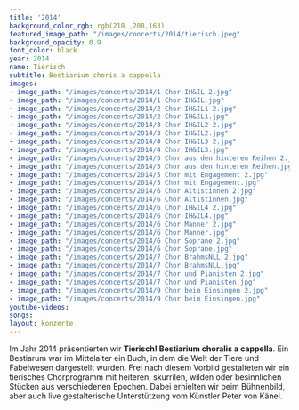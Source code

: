 ```yaml
---
title: '2014'
background_color_rgb: rgb(218 ,208,163)
featured_image_path: "/images/concerts/2014/tierisch.jpeg"
background_opacity: 0.9
font_color: black
year: 2014
name: Tierisch
subtitle: Bestiarium choris a cappella
images:
- image_path: "/images/concerts/2014/1 Chor IH&IL 2.jpg"
- image_path: "/images/concerts/2014/1 Chor IH&IL.jpg"
- image_path: "/images/concerts/2014/2 Chor IH&IL1 2.jpg"
- image_path: "/images/concerts/2014/2 Chor IH&IL1.jpg"
- image_path: "/images/concerts/2014/3 Chor IH&IL2 2.jpg"
- image_path: "/images/concerts/2014/3 Chor IH&IL2.jpg"
- image_path: "/images/concerts/2014/4 Chor IH&IL3 2.jpg"
- image_path: "/images/concerts/2014/4 Chor IH&IL3.jpg"
- image_path: "/images/concerts/2014/5 Chor aus den hinteren Reihen 2.jpg"
- image_path: "/images/concerts/2014/5 Chor aus den hinteren Reihen.jpg"
- image_path: "/images/concerts/2014/5 Chor mit Engagement 2.jpg"
- image_path: "/images/concerts/2014/5 Chor mit Engagement.jpg"
- image_path: "/images/concerts/2014/6 Chor Altistinnen 2.jpg"
- image_path: "/images/concerts/2014/6 Chor Altistinnen.jpg"
- image_path: "/images/concerts/2014/6 Chor IH&IL4 2.jpg"
- image_path: "/images/concerts/2014/6 Chor IH&IL4.jpg"
- image_path: "/images/concerts/2014/6 Chor Manner 2.jpg"
- image_path: "/images/concerts/2014/6 Chor Manner.jpg"
- image_path: "/images/concerts/2014/6 Chor Soprane 2.jpg"
- image_path: "/images/concerts/2014/6 Chor Soprane.jpg"
- image_path: "/images/concerts/2014/7 Chor BrahmsNLL 2.jpg"
- image_path: "/images/concerts/2014/7 Chor BrahmsNLL.jpg"
- image_path: "/images/concerts/2014/7 Chor und Pianisten 2.jpg"
- image_path: "/images/concerts/2014/7 Chor und Pianisten.jpg"
- image_path: "/images/concerts/2014/9 Chor beim Einsingen 2.jpg"
- image_path: "/images/concerts/2014/9 Chor beim Einsingen.jpg"
youtube-videos:
songs:
layout: konzerte
---
```


Im Jahr 2014 pr&auml;sentierten wir **Tierisch! Bestiarium choralis a cappella**. Ein Bestiarum war im Mittelalter ein Buch, in dem die Welt der Tiere und Fabelwesen dargestellt wurden. Frei nach diesem Vorbild gestalteten wir ein tierisches Chorprogramm mit heiteren, skurrilen, wilden oder besinnlichen St&uuml;cken aus verschiedenen Epochen. Dabei erhielten wir beim B&uuml;hnenbild, aber auch live gestalterische Unterst&uuml;tzung vom K&uuml;nstler Peter von K&auml;nel.
